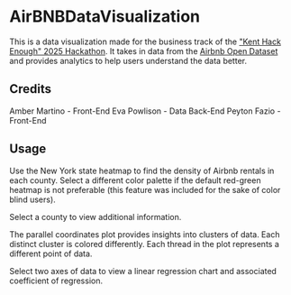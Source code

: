 # AirBNBDataVisualization

This is a data visualization made for the business track of the ["Kent Hack Enough" 2025 Hackathon](https://khe.io/). It takes in data from the [Airbnb Open Dataset](https://www.kaggle.com/datasets/arianazmoudeh/airbnbopendata/data) and provides analytics to help users understand the data better.

## Credits

Amber Martino - Front-End
Eva Powlison - Data Back-End
Peyton Fazio - Front-End

## Usage

Use the New York state heatmap to find the density of Airbnb rentals in each county. Select a different color palette if the default red-green heatmap is not preferable (this feature was included for the sake of color blind users).

Select a county to view additional information.

The parallel coordinates plot provides insights into clusters of data. Each distinct cluster is colored differently. Each thread in the plot represents a different point of data. 

Select two axes of data to view a linear regression chart and associated coefficient of regression. 
